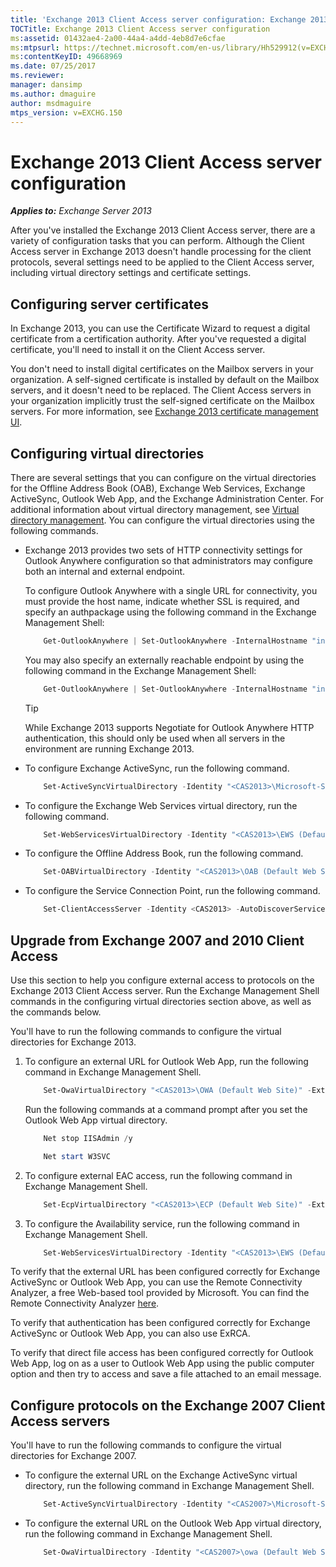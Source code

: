 ```yaml
---
title: 'Exchange 2013 Client Access server configuration: Exchange 2013 Help'
TOCTitle: Exchange 2013 Client Access server configuration
ms:assetid: 01432ae4-2a00-44a4-a4dd-4eb8d7e6cfae
ms:mtpsurl: https://technet.microsoft.com/en-us/library/Hh529912(v=EXCHG.150)
ms:contentKeyID: 49668969
ms.date: 07/25/2017
ms.reviewer: 
manager: dansimp
ms.author: dmaguire
author: msdmaguire
mtps_version: v=EXCHG.150
---
```


# Exchange 2013 Client Access server configuration

_**Applies to:** Exchange Server 2013_

After you've installed the Exchange 2013 Client Access server, there are a variety of configuration tasks that you can perform. Although the Client Access server in Exchange 2013 doesn't handle processing for the client protocols, several settings need to be applied to the Client Access server, including virtual directory settings and certificate settings.

## Configuring server certificates

In Exchange 2013, you can use the Certificate Wizard to request a digital certificate from a certification authority. After you've requested a digital certificate, you'll need to install it on the Client Access server.

You don't need to install digital certificates on the Mailbox servers in your organization. A self-signed certificate is installed by default on the Mailbox servers, and it doesn't need to be replaced. The Client Access servers in your organization implicitly trust the self-signed certificate on the Mailbox servers. For more information, see [Exchange 2013 certificate management UI](exchange-2013-certificate-management-ui-exchange-2013-help.md).

## Configuring virtual directories

There are several settings that you can configure on the virtual directories for the Offline Address Book (OAB), Exchange Web Services, Exchange ActiveSync, Outlook Web App, and the Exchange Administration Center. For additional information about virtual directory management, see [Virtual directory management](virtual-directory-management-exchange-2013-help.md). You can configure the virtual directories using the following commands.

  - Exchange 2013 provides two sets of HTTP connectivity settings for Outlook Anywhere configuration so that administrators may configure both an internal and external endpoint.

    To configure Outlook Anywhere with a single URL for connectivity, you must provide the host name, indicate whether SSL is required, and specify an authpackage using the following command in the Exchange Management Shell:

    ```powershell
        Get-OutlookAnywhere | Set-OutlookAnywhere -InternalHostname "internalServer.contoso.com" -InternalClientAuthenticationMethod Ntlm -InternalClientsRequireSsl $true -IISAuthenticationMethods Negotiate,NTLM,Basic
    ```

    You may also specify an externally reachable endpoint by using the following command in the Exchange Management Shell:

    ```powershell
        Get-OutlookAnywhere | Set-OutlookAnywhere -InternalHostname "internalServer.contoso.com" -InternalClientAuthenticationMethod Ntlm -InternalClientsRequireSsl $true -ExternalHostname "externalServer.company.com" -ExternalClientAuthenticationMethod Basic -ExternalClientsRequireSsl $true -IISAuthenticationMethods Negotiate,NTLM,Basic
    ```

    > [!TIP]
    > While Exchange 2013 supports Negotiate for Outlook Anywhere HTTP authentication, this should only be used when all servers in the environment are running Exchange 2013.

  - To configure Exchange ActiveSync, run the following command.

    ```powershell
        Set-ActiveSyncVirtualDirectory -Identity "<CAS2013>\Microsoft-Server-ActiveSync (Default Web Site)" -ExternalUrl "https://mail.contoso.com/Microsoft-Server-ActiveSync"
    ```

  - To configure the Exchange Web Services virtual directory, run the following command.

    ```powershell
        Set-WebServicesVirtualDirectory -Identity "<CAS2013>\EWS (Default Web Site)" -ExternalUrl https://mail.contoso.com/EWS/Exchange.asmx
    ```

  - To configure the Offline Address Book, run the following command.

    ```powershell
        Set-OABVirtualDirectory -Identity "<CAS2013>\OAB (Default Web Site)" -ExternalUrl "https://mail.contoso.com/OAB"
    ```

  - To configure the Service Connection Point, run the following command.

    ```powershell
        Set-ClientAccessServer -Identity <CAS2013> -AutoDiscoverServiceInternalURI https://autodiscover.contoso.com/AutoDiscover/AutoDiscover.xml
    ```

## Upgrade from Exchange 2007 and 2010 Client Access

Use this section to help you configure external access to protocols on the Exchange 2013 Client Access server. Run the Exchange Management Shell commands in the configuring virtual directories section above, as well as the commands below.

You'll have to run the following commands to configure the virtual directories for Exchange 2013.

1. To configure an external URL for Outlook Web App, run the following command in Exchange Management Shell.

    ```powershell
        Set-OwaVirtualDirectory "<CAS2013>\OWA (Default Web Site)" -ExternalUrl https://mail.contoso.com/OWA
    ```

    Run the following commands at a command prompt after you set the Outlook Web App virtual directory.

    ```powershell
        Net stop IISAdmin /y
    ```

    ```powershell
        Net start W3SVC
    ```

2. To configure external EAC access, run the following command in Exchange Management Shell.

    ```powershell
        Set-EcpVirtualDirectory "<CAS2013>\ECP (Default Web Site)" -ExternalUrl https://mail.contoso.com/ECP -InternalURL https://mail.contoso.com/ECP
    ```
3. To configure the Availability service, run the following command in Exchange Management Shell.

    ```powershell
        Set-WebServicesVirtualDirectory -Identity "<CAS2013>\EWS (Default Web Site)" -ExternalURL https://mail.contoso.com/EWS/Exchange.asmx
    ```

To verify that the external URL has been configured correctly for Exchange ActiveSync or Outlook Web App, you can use the Remote Connectivity Analyzer, a free Web-based tool provided by Microsoft. You can find the Remote Connectivity Analyzer [here](http://go.microsoft.com/fwlink/?linkid=154308).

To verify that authentication has been configured correctly for Exchange ActiveSync or Outlook Web App, you can also use ExRCA.

To verify that direct file access has been configured correctly for Outlook Web App, log on as a user to Outlook Web App using the public computer option and then try to access and save a file attached to an email message.

## Configure protocols on the Exchange 2007 Client Access servers

You'll have to run the following commands to configure the virtual directories for Exchange 2007.

  - To configure the external URL on the Exchange ActiveSync virtual directory, run the following command in Exchange Management Shell.

    ```powershell
        Set-ActiveSyncVirtualDirectory -Identity "<CAS2007>\Microsoft-Server-ActiveSync (Default Web Site)" -ExternalUrl https://mail.contoso.com/Microsoft-Server-ActiveSync
    ```

  - To configure the external URL on the Outlook Web App virtual directory, run the following command in Exchange Management Shell.

    ```powershell
        Set-OwaVirtualDirectory -Identity "<CAS2007>\owa (Default Web Site)" -ExternalUrl https://legacy.contoso.com/owa
    ```
